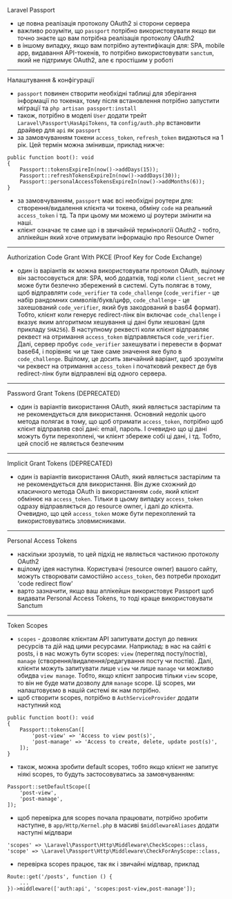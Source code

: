 Laravel Passport

- це повна реалізація протоколу OAuth2 зі сторони сервера
- важливо розуміти, що `passport` потрібно використовувати якщо ви точно знаєте що вам потрібна реалізація протоколу OAuth2
- в іншому випадку, якщо вам потрібно аутентифікація для: SPA, mobile app, видавання API-токенів, то потрібно використовувати `sanctum`, який не підтримує OAuth2, але є простішим у роботі

---

Налаштування & конфігурації

- `passport` повинен створити необхідні таблиці для зберігання інформації по токенах, тому після встановлення потрібно запустити міграції та `php artisan passport:install` 
- також, потрібно в моделі `User` додати трейт `Laravel\Passport\HasApiTokens`, та `config/auth.php` встановити драйвер для `api` як  `passport`
- за замовчуванням токени `access_token`, `refresh_token` видаються на 1 рік. Цей термін можна змінивши, приклад нижче:
```
public function boot(): void
{
    Passport::tokensExpireIn(now()->addDays(15));
    Passport::refreshTokensExpireIn(now()->addDays(30));
    Passport::personalAccessTokensExpireIn(now()->addMonths(6));
}
```
- за замовчуванням, `passport` має всі необхідні роутери для: створення/видалення клієнта чи токена, обміну `code` на реальний `access_token` і тд. Та при цьому ми можемо ці роутери змінити на наші.
- клієнт означає те саме що і в звичайній термінології OAuth2 - тобто, аплікейшн який хоче отримувати інформацію про Resource Owner

---

Authorization Code Grant With PKCE (Proof Key for Code Exchange)

- один із варіантів як можна використовувати протокол OAuth, вцілому він застосовується для: SPA, моб додатків, тоді коли `client_secret` не може бути безпечно збережений в системі. Суть полягає в тому, щоб відправляти `code_verifier` та `code_challenge` (`code_verifier` - це набір рандомних символів/букв/цифр, `code_challenge` - це захешований `code_verifier`, який був закодований в bas64 формат). Тобто, клієнт коли генерує redirect-лінк він включає `code_challenge` і вказує яким алгоритмом хешування ці дані були хешовані (для прикладу `SHA256`). В наступному реквесті коли клієнт відправляє реквест на отримання `access_token` відправляється `code_verifier`. Далі, сервер пробує `code_verifier` захешувати і перевести в формат base64, і порівняє чи це таке саме значення яке було в `code_challenge`. Вцілому, це досить звичайний варіант, щоб зрозуміти чи реквест на отримання `access_token` і початковий реквест де був redirect-лінк були відправлені від одного сервера. 

---

Password Grant Tokens (DEPRECATED)

- один із варіантів використання OAuth, який являється застарілим та не рекомендується для використання. Основний недолік цього метода полягає в тому, що щоб отримати `access_token`, потрібно щоб клієнт відправляв свої дані: email, пароль. І очевидно що ці дані можуть бути перехоплені, чи клієнт збереже собі ці дані, і тд. Тобто, цей спосіб не являється безпечним

---

Implicit Grant Tokens (DEPRECATED)

- один із варіантів використання OAuth, який являється застарілим та не рекомендується для використання. Він дуже схожний до класичного метода OAuth із використанням `code`, який клієнт обмінює на `access_token`. Тільки в цьому випадку `access_token` одразу відправляється до resource owner, і далі до клієнта. Очевидно, що цей `access_token` може бути перехоплений та використовуватись зловмисниками.

---

Personal Access Tokens

- наскільки зрозумів, то цей підхід не являється частиною протоколу OAuth2
- вцілому ідея наступна. Користувачі (resource owner) вашого сайту, можуть створювати самостійно `access_token`, без потреби проходит 'code redirect flow'
- варто зазначити, якщо ваш аплікейшн використовує Passport щоб видавати Personal Access Tokens, то тоді краще використовувати Sanctum

---

Token Scopes

- `scopes` - дозволяє клієнтам API запитувати доступ до певних ресурсів та дій над цими ресурсами. Наприклад: в нас на сайті є posts, і в нас можуть бути scopes: `view` (перегляд посту/постів), `manage` (створення/видалення/редагування посту чи постів). Далі, клієнти можуть запитувати лише `view` чи лише `manage` чи можливо обидва `view manage`. Тобто, якщо клієнт запросив тільки `view` scope, то він не буде мати дозволу для `manage` scope. Ці scopes, ми налаштовуємо в нашій системі як нам потрібно.
- щоб створити scopes, потрібно в `AuthServiceProvider` додати наступний код 
```
public function boot(): void
{
    Passport::tokensCan([
        'post-view' => 'Access to view post(s)',
        'post-manage' => 'Access to create, delete, update post(s)',
    ]);
}
```
- також, можна зробити default scopes, тобто якщо клієнт не запитує ніякі scopes, то будуть застосовуватись за замовчуванням:
```
Passport::setDefaultScope([
    'post-view',
    'post-manage',
]);
```
- щоб перевірка для scopes почала працювати, потрібно зробити наступне, в `app/Http/Kernel.php` в масиві `$middlewareAliases` додати наступні мідлвари 
```
'scopes' => \Laravel\Passport\Http\Middleware\CheckScopes::class,
'scope' => \Laravel\Passport\Http\Middleware\CheckForAnyScope::class,
```
- перевірка scopes працює, так як і звичайні мідлвар, приклад
```
Route::get('/posts', function () {
    ...
})->middleware(['auth:api', 'scopes:post-view,post-manage']);
```